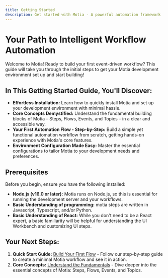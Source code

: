 ```yaml
---
title: Getting Started
description: Get started with Motia - A powerful automation framework
---
```


# Your Path to Intelligent Workflow Automation

Welcome to Motia!  Ready to build your first event-driven workflow? This guide will take you through the initial steps to get your Motia development environment set up and start building!

## In This Getting Started Guide, You'll Discover:

- **Effortless Installation:** Learn how to quickly install Motia and set up your development environment with minimal hassle.
- **Core Concepts Demystified:**  Understand the fundamental building blocks of Motia – Steps, Flows, Events, and Topics – in a clear and accessible way.
- **Your First Automation Flow - Step-by-Step:**  Build a simple yet functional automation workflow from scratch, getting hands-on experience with Motia's core features.
- **Environment Configuration Made Easy:**  Master the essential configurations to tailor Motia to your development needs and preferences.

## Prerequisites

Before you begin, ensure you have the following installed:

- **Node.js (v16.0 or later):** Motia runs on Node.js, so this is essential for running the development server and your workflows.
- **Basic Understanding of programming:**  motia steps are written in Javascript, Typescript, and/or Python.
- **Basic Understanding of React:**  While you don't need to be a React expert, a basic familiarity will be helpful for understanding the UI Workbench and customizing UI steps.

## Your Next Steps:

1.  **Quick Start Guide:** [Build Your First Flow](/docs/getting-started/quick-start) -  Follow our step-by-step guide to create a minimal Motia workflow and see it in action.
2.  **Core Concepts:** [Understand the Fundamentals](/docs/getting-started/core-concepts) -  Dive deeper into the essential concepts of Motia: Steps, Flows, Events, and Topics.